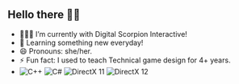 ## Hello there 👋🏽
- 👩🏽‍💻 I’m currently with Digital Scorpion Interactive!
- 🌱 Learning something new everyday!
- 😄 Pronouns: she/her.
- ⚡ Fun fact: I used to teach Technical game design for 4+ years.
-  ![C++](https://img.shields.io/badge/-C%2B%2B-blue?style=for-the-badge&logo=c%2B%2B&logoColor=white)    ![C#](https://img.shields.io/badge/-C%23-purple?style=for-the-badge&logo=c-sharp&logoColor=white) ![DirectX 11](https://img.shields.io/badge/DirectX-11-0078D6?style=for-the-badge&logo=windows&logoColor=white) ![DirectX 12](https://img.shields.io/badge/DirectX-12-0078D6?style=for-the-badge&logo=windows&logoColor=white)




<!--
**Datonlinegamer/Datonlinegamer** is a ✨ _special_ ✨ repository because its `README.md` (this file) appears on your GitHub profile.

Here are some ideas to get you started:

- 🔭 I’m currently working on ...
- 🌱 I’m currently learning ...
- 📫 How to reach me: ...
- 😄 Pronouns: ...
- ⚡ Fun fact: ...
-->
